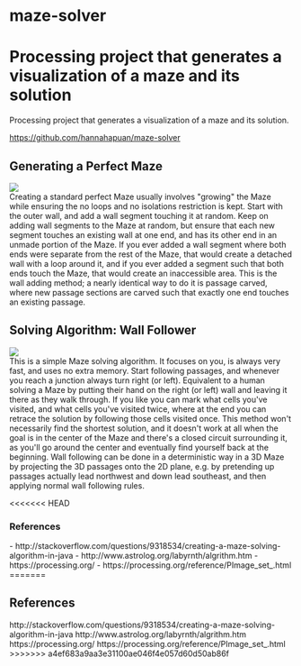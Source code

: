 # maze-solver
<b>Processing project that generates a visualization of a maze and its solution</b><br>
=======
Processing project that generates a visualization of a maze and its solution.<br>

https://github.com/hannahapuan/maze-solver

<h2>Generating a Perfect Maze</h2>
<img src= "http://www.astrolog.org/labyrnth/maze/cruiser1.gif"/>
<br>
    Creating a standard perfect Maze usually involves "growing" the Maze while ensuring the no loops and no isolations restriction is kept. Start with the outer wall, and add a wall segment touching it at random. Keep on adding wall segments to the Maze at random, but ensure that each new segment touches an existing wall at one end, and has its other end in an unmade portion of the Maze. If you ever added a wall segment where both ends were separate from the rest of the Maze, that would create a detached wall with a loop around it, and if you ever added a segment such that both ends touch the Maze, that would create an inaccessible area. This is the wall adding method; a nearly identical way to do it is passage carved, where new passage sections are carved such that exactly one end touches an existing passage.

<h2>Solving Algorithm: Wall Follower</h2>
<img src="http://www.astrolog.org/labyrnth/sample/follow.gif"/>
<br>
    This is a simple Maze solving algorithm. It focuses on you, is always very fast, and uses no extra memory. Start following passages, and whenever you reach a junction always turn right (or left). Equivalent to a human solving a Maze by putting their hand on the right (or left) wall and leaving it there as they walk through. If you like you can mark what cells you've visited, and what cells you've visited twice, where at the end you can retrace the solution by following those cells visited once. This method won't necessarily find the shortest solution, and it doesn't work at all when the goal is in the center of the Maze and there's a closed circuit surrounding it, as you'll go around the center and eventually find yourself back at the beginning. Wall following can be done in a deterministic way in a 3D Maze by projecting the 3D passages onto the 2D plane, e.g. by pretending up passages actually lead northwest and down lead southeast, and then applying normal wall following rules.

<<<<<<< HEAD
<h3>References</h3>
- http://stackoverflow.com/questions/9318534/creating-a-maze-solving-algorithm-in-java
- http://www.astrolog.org/labyrnth/algrithm.htm
- https://processing.org/
- https://processing.org/reference/PImage_set_.html
=======
<h2>References</h2>
http://stackoverflow.com/questions/9318534/creating-a-maze-solving-algorithm-in-java
http://www.astrolog.org/labyrnth/algrithm.htm
https://processing.org/
https://processing.org/reference/PImage_set_.html
>>>>>>> a4ef683a9aa3e31100ae046f4e057d60d50ab86f

